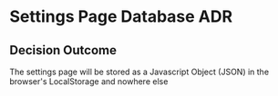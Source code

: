 # Settings Page Database ADR

## Decision Outcome
The settings page will be stored as a Javascript Object (JSON) in the browser's LocalStorage and nowhere else